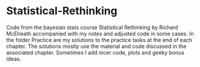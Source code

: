 # Statistical-Rethinking

Code from the bayesian stats course Statistical Rethinking by Richard McElreath accompanied with my notes and adjusted code in some cases. 
In the folder Practice are my solutions to the practice tasks at the end of each chapter. The solutions mostly use the material and code discussed in the associated chapter. Sometimes I add nicer code, plots and geeky bonus ideas.

